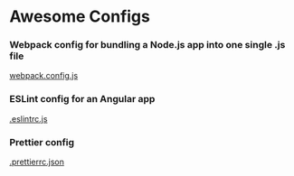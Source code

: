 # Awesome Configs

### Webpack config for bundling a Node.js app into one single .js file

[webpack.config.js](./webpack.config.js)

### ESLint config for an Angular app

[.eslintrc.js](./.eslintrc.js)

### Prettier config

[.prettierrc.json](./.prettierrc.json)